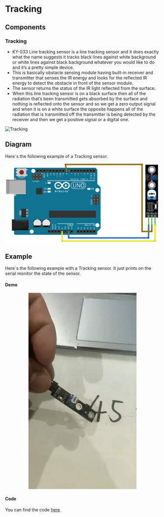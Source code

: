 # Tracking

## Components 
### Tracking

* KY-033 Line tracking sensor is a line tracking sensor and it does exactly what the name suggests it tracks black lines against white background or white lines against black background whatever you would like to do and it’s a pretty simple device. 
* This is basically obstacle sensing module having built-in receiver and transmitter that senses the IR energy and looks for the reflected IR energy to detect the obstacle in front of the sensor module. 
* The sensor returns the status of the IR light reflected from the surface.
* When this line tracking sensor is on a black surface then all of the radiation that’s been transmitted gets absorbed by the surface and nothing is reflected onto the sensor and so we get a zero output signal and when it is on a white surface the opposite happens all of the radiation that is transmitted off the transmitter is being detected by the receiver and then we get a positive signal or a digital one.

<img title="Tracking" src="https://seweb.co.za/media/catalog/product/cache/59c7adef6320afa58e8fa02948f54a7a/s/e/sensor-0024.jpg" width=200/>

## Diagram

Here´s the following example of a Tracking sensor.

![Tracking diagram](./img/Tracking_diagram.png)

## Example

Here´s the following example with a Tracking sensor. It just prints on the serial monitor the state of the sensor.

#### Demo
<p align="center"><img src="./img/Tracking_demo.gif"/></p>

#### Code

You can find the code [here](./Tracking.ino).
